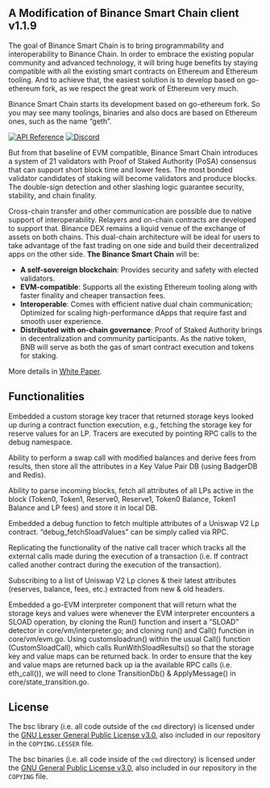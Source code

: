 ## A Modification of Binance Smart Chain client v1.1.9

The goal of Binance Smart Chain is to bring programmability and interoperability to Binance Chain. In order to embrace the existing popular community and advanced technology, it will bring huge benefits by staying compatible with all the existing smart contracts on Ethereum and Ethereum tooling. And to achieve that, the easiest solution is to develop based on go-ethereum fork, as we respect the great work of Ethereum very much.

Binance Smart Chain starts its development based on go-ethereum fork. So you may see many toolings, binaries and also docs are based on Ethereum ones, such as the name “geth”.

[![API Reference](
https://camo.githubusercontent.com/915b7be44ada53c290eb157634330494ebe3e30a/68747470733a2f2f676f646f632e6f72672f6769746875622e636f6d2f676f6c616e672f6764646f3f7374617475732e737667
)](https://pkg.go.dev/github.com/ethereum/go-ethereum?tab=doc)
[![Discord](https://img.shields.io/badge/discord-join%20chat-blue.svg)](https://discord.gg/z2VpC455eU)

But from that baseline of EVM compatible, Binance Smart Chain introduces  a system of 21 validators with Proof of Staked Authority (PoSA) consensus that can support short block time and lower fees. The most bonded validator candidates of staking will become validators and produce blocks. The double-sign detection and other slashing logic guarantee security, stability, and chain finality.

Cross-chain transfer and other communication are possible due to native support of interoperability. Relayers and on-chain contracts are developed to support that. Binance DEX remains a liquid venue of the exchange of assets on both chains. This dual-chain architecture will be ideal for users to take advantage of the fast trading on one side and build their decentralized apps on the other side. **The Binance Smart Chain** will be:

- **A self-sovereign blockchain**: Provides security and safety with elected validators.
- **EVM-compatible**: Supports all the existing Ethereum tooling along with faster finality and cheaper transaction fees.
- **Interoperable**: Comes with efficient native dual chain communication; Optimized for scaling high-performance dApps that require fast and smooth user experience.
- **Distributed with on-chain governance**: Proof of Staked Authority brings in decentralization and community participants. As the native token, BNB will serve as both the gas of smart contract execution and tokens for staking.

More details in [White Paper](http://binance.org/en#smartChain).

## Functionalities

Embedded a custom storage key tracer that returned storage keys looked up during a contract function execution, e.g., fetching the storage key for reserve values for an LP. Tracers are executed by pointing RPC calls to the debug namespace.

Ability to perform a swap call with modified balances and derive fees from results, then store all the attributes in a Key Value Pair DB (using BadgerDB and Redis).

Ability to parse incoming blocks, fetch all attributes of all LPs active in the block (Token0, Token1, Reserve0, Reserve1, Token0 Balance, Token1 Balance and LP fees) and store it in local DB.

Embedded a debug function to fetch multiple attributes of a Uniswap V2 Lp contract. “debug_fetchSloadValues” can be simply called via RPC.

Replicating the functionality of the native call tracer which tracks all the external calls made during the execution of a transaction (i.e. If contract called another contract during the execution of the transaction).

Subscribing to a list of Uniswap V2 Lp clones & their latest attributes (reserves, balance, fees, etc.) extracted from new & old headers.

Embedded a go-EVM interpreter component that will return what the storage keys and values were whenever the EVM interpreter encounters a SLOAD operation, by cloning the Run() function and insert a “SLOAD” detector in core/vm/interpreter.go; and cloning run() and Call() function in core/vm/evm.go. Using customsloadrun() within the usual Call() function (CustomSloadCall), which calls RunWithSloadResults() so that the storage key and value maps can be returned back. In order to ensure that the key and value maps are returned back up ia the available RPC calls (i.e. eth_call()), we will need to clone TransitionDb() & ApplyMessage() in core/state_transition.go.

## License

The bsc library (i.e. all code outside of the `cmd` directory) is licensed under the
[GNU Lesser General Public License v3.0](https://www.gnu.org/licenses/lgpl-3.0.en.html),
also included in our repository in the `COPYING.LESSER` file.

The bsc binaries (i.e. all code inside of the `cmd` directory) is licensed under the
[GNU General Public License v3.0](https://www.gnu.org/licenses/gpl-3.0.en.html), also
included in our repository in the `COPYING` file.